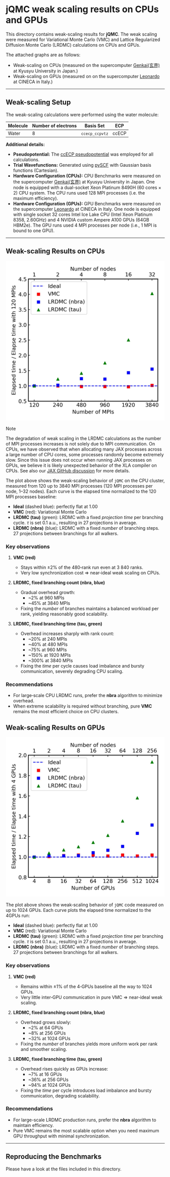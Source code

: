 # jQMC weak scaling results on CPUs and GPUs

This directory contains weak-scaling results for **jQMC**. The weak scaling were measured for Variational Monte Carlo (VMC) and Lattice Regularized Diffusion Monte Carlo (LRDMC) calculations on CPUs and GPUs.

The attached graphs are as follows:

- Weak-scaling on CPUs (measured on the supercomputer [Genkai(玄界)](https://www.cc.kyushu-u.ac.jp/scp/eng/system/Genkai/hardware/) at Kyusyu University in Japan.)
- Weak-scaling on GPUs (measured on on the supercomputer [Leonardo](https://www.hpc.cineca.it/systems/hardware/leonardo/) at CINECA in Italy.)

---

## Weak-scaling Setup

The weak-scaling calculations were performed using the water molecule:

| Molecule         | Number of electrons | Basis Set           |   ECP          |
|------------------|---------------------|---------------------|----------------|
| Water            | 8                   | `ccecp_ccpvtz`      |  ccECP         |

**Additional details:**

- **Pseudopotential:** The [ccECP pseudopotential](https://pseudopotentiallibrary.org) was employed for all calculations.
- **Trial Wavefunctions:** Generated using [pySCF](https://pyscf.org) with Gaussian basis functions (Cartesian).
- **Hardware Configuration (CPUs):** CPU Benchmarks were measured on the supercomputer [Genkai(玄界)](https://www.cc.kyushu-u.ac.jp/scp/eng/system/Genkai/hardware/) at Kyusyu University in Japan. One node is equipped with a dual-socket Xeon Platinum 8490H (60 cores × 2) CPU system. The CPU runs used 128 MPI processes (i.e. the maximum efficiency).
- **Hardware Configuration (GPUs):** GPU Benchmarks were measured on the supercomputer [Leonardo](https://www.hpc.cineca.it/systems/hardware/leonardo/) at CINECA in Italy. One node is equipped with single socket 32 cores Intel Ice Lake CPU (Intel Xeon Platinum 8358, 2.60GHz) and 4 NVIDIA custom Ampere A100 GPUs (64GB HBM2e). The GPU runs used 4 MPI processes per node (i.e., 1 MPI is bound to one GPU).

---

## Weak-scaling Results on CPUs

![CPU Benchmark](jqmc_weak_scaling_on_cpu.jpg)

> [!NOTE]
> The degradation of weak scaling in the LRDMC calculations as the number of MPI processes increases is not solely due to MPI communication. On CPUs, we have observed that when allocating many JAX processes across a large number of CPU cores, some processes randomly become extremely slow. Since this issue does not occur when running JAX processes on GPUs, we believe it is likely unexpected behavior of the XLA compiler on CPUs. See also our [JAX GitHub discussion](https://github.com/jax-ml/jax/discussions/27949) for more details.

The plot above shows the weak‑scaling behavior of `jQMC` on the CPU cluster, measured from 120 up to 3840 MPI processes (120 MPI processes per node, 1–32 nodes).  Each curve is the elapsed time normalized to the 120 MPI processes baseline:

- **Ideal** (dashed blue): perfectly flat at 1.00
- **VMC** (red): Variational Monte Carlo
- **LRDMC (tau)** (green): LRDMC with a fixed *projection time* per branching cycle. $\tau$ is set 0.1 a.u., resulting in 27 projections in average.
- **LRDMC (nbra)** (blue): LRDMC with a fixed *number* of branching steps. 27 projections between branchings for all walkers.

### Key observations

1. **VMC (red)**
   - Stays within ±2% of the 480‑rank run even at 3 840 ranks.
   - Very low synchronization cost ⇒ near‑ideal weak scaling on CPUs.

2. **LRDMC, fixed branching count (nbra, blue)**
   - Gradual overhead growth:
     - ~2% at 960 MPIs
     - ~45% at 3840 MPIs
   - Fixing the *number* of branches maintains a balanced workload per rank, yielding reasonably good scalability.

3. **LRDMC, fixed branching time (tau, green)**
   - Overhead increases sharply with rank count:
     - ~20% at 240 MPIs
     - ~40% at 480 MPIs
     - ~75% at 960 MPIs
     - ~150% at 1920 MPIs
     - ~300% at 3840 MPIs
   - Fixing the *time* per cycle causes load imbalance and bursty communication, severely degrading CPU scaling.

### Recommendations

- For large‑scale CPU LRDMC runs, prefer the **nbra** algorithm to minimize overhead.
- When extreme scalability is required without branching, pure **VMC** remains the most efficient choice on CPU clusters.

## Weak-scaling Results on GPUs

![GPU Benchmark](jqmc_weak_scaling_on_gpu.jpg)

The plot above shows the weak‑scaling behavior of `jQMC` code measured on up to 1024 GPUs.  Each curve plots the elapsed time normalized to the 4GPUs run:

- **Ideal** (dashed blue): perfectly flat at 1.00
- **VMC** (red): Variational Monte Carlo
- **LRDMC (tau)** (green): LRDMC with a fixed *projection time* per branching cycle. $\tau$ is set 0.1 a.u., resulting in 27 projections in average.
- **LRDMC (nbra)** (blue): LRDMC with a fixed *number* of branching steps. 27 projections between branchings for all walkers.

### Key observations

1. **VMC (red)**
   - Remains within ±1% of the 4‑GPUs baseline all the way to 1024 GPUs.
   - Very little inter‑GPU communication in pure VMC ⇒ near-ideal weak scaling.

2. **LRDMC, fixed branching count (nbra, blue)**
   - Overhead grows slowly:
     - ~2% at 64 GPUs
     - ~8% at 256 GPUs
     - ~32% at 1024 GPUs
   - Fixing the *number* of branches yields more uniform work per rank and smoother scaling.

3. **LRDMC, fixed branching time (tau, green)**
   - Overhead rises quickly as GPUs increase:
     - ~7% at 16 GPUs
     - ~36% at 256 GPUs
     - ~94% at 1024 GPUs
   - Fixing the *time* per cycle introduces load imbalance and bursty communication, degrading scalability.

### Recommendations

- For large-scale LRDMC production runs, prefer the **nbra** algorithm to maintain efficiency.
- Pure VMC remains the most scalable option when you need maximum GPU throughput with minimal synchronization.

---

## Reproducing the Benchmarks

Please have a look at the files included in this directory.
